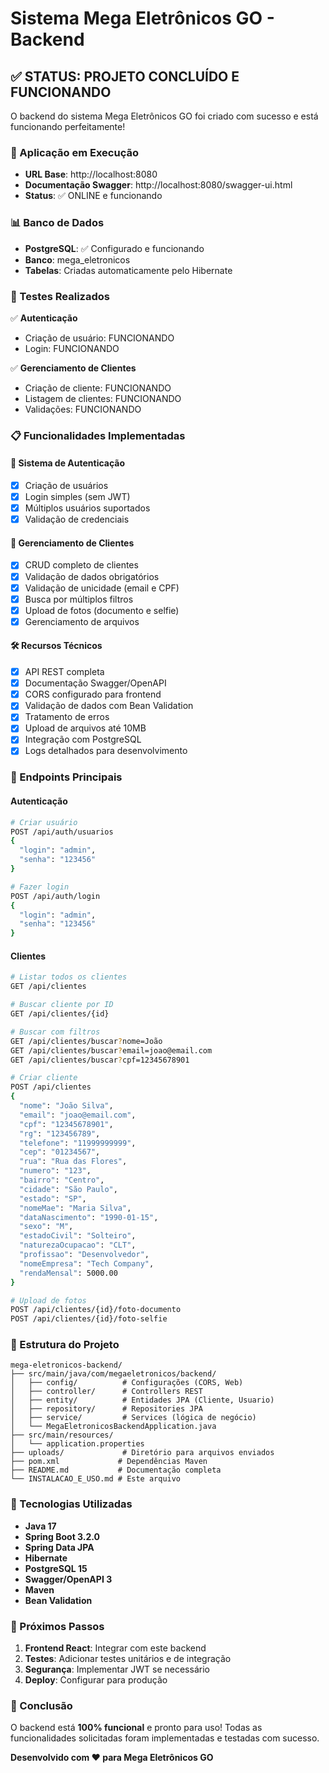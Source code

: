 # Sistema Mega Eletrônicos GO - Backend

## ✅ STATUS: PROJETO CONCLUÍDO E FUNCIONANDO

O backend do sistema Mega Eletrônicos GO foi criado com sucesso e está funcionando perfeitamente!

### 🚀 Aplicação em Execução

- **URL Base**: http://localhost:8080
- **Documentação Swagger**: http://localhost:8080/swagger-ui.html
- **Status**: ✅ ONLINE e funcionando

### 📊 Banco de Dados

- **PostgreSQL**: ✅ Configurado e funcionando
- **Banco**: mega_eletronicos
- **Tabelas**: Criadas automaticamente pelo Hibernate

### 🧪 Testes Realizados

✅ **Autenticação**
- Criação de usuário: FUNCIONANDO
- Login: FUNCIONANDO

✅ **Gerenciamento de Clientes**
- Criação de cliente: FUNCIONANDO
- Listagem de clientes: FUNCIONANDO
- Validações: FUNCIONANDO

### 📋 Funcionalidades Implementadas

#### 🔐 Sistema de Autenticação
- [x] Criação de usuários
- [x] Login simples (sem JWT)
- [x] Múltiplos usuários suportados
- [x] Validação de credenciais

#### 👥 Gerenciamento de Clientes
- [x] CRUD completo de clientes
- [x] Validação de dados obrigatórios
- [x] Validação de unicidade (email e CPF)
- [x] Busca por múltiplos filtros
- [x] Upload de fotos (documento e selfie)
- [x] Gerenciamento de arquivos

#### 🛠️ Recursos Técnicos
- [x] API REST completa
- [x] Documentação Swagger/OpenAPI
- [x] CORS configurado para frontend
- [x] Validação de dados com Bean Validation
- [x] Tratamento de erros
- [x] Upload de arquivos até 10MB
- [x] Integração com PostgreSQL
- [x] Logs detalhados para desenvolvimento

### 🔗 Endpoints Principais

#### Autenticação
```bash
# Criar usuário
POST /api/auth/usuarios
{
  "login": "admin",
  "senha": "123456"
}

# Fazer login
POST /api/auth/login
{
  "login": "admin",
  "senha": "123456"
}
```

#### Clientes
```bash
# Listar todos os clientes
GET /api/clientes

# Buscar cliente por ID
GET /api/clientes/{id}

# Buscar com filtros
GET /api/clientes/buscar?nome=João
GET /api/clientes/buscar?email=joao@email.com
GET /api/clientes/buscar?cpf=12345678901

# Criar cliente
POST /api/clientes
{
  "nome": "João Silva",
  "email": "joao@email.com",
  "cpf": "12345678901",
  "rg": "123456789",
  "telefone": "11999999999",
  "cep": "01234567",
  "rua": "Rua das Flores",
  "numero": "123",
  "bairro": "Centro",
  "cidade": "São Paulo",
  "estado": "SP",
  "nomeMae": "Maria Silva",
  "dataNascimento": "1990-01-15",
  "sexo": "M",
  "estadoCivil": "Solteiro",
  "naturezaOcupacao": "CLT",
  "profissao": "Desenvolvedor",
  "nomeEmpresa": "Tech Company",
  "rendaMensal": 5000.00
}

# Upload de fotos
POST /api/clientes/{id}/foto-documento
POST /api/clientes/{id}/foto-selfie
```

### 📁 Estrutura do Projeto

```
mega-eletronicos-backend/
├── src/main/java/com/megaeletronicos/backend/
│   ├── config/          # Configurações (CORS, Web)
│   ├── controller/      # Controllers REST
│   ├── entity/          # Entidades JPA (Cliente, Usuario)
│   ├── repository/      # Repositories JPA
│   ├── service/         # Services (lógica de negócio)
│   └── MegaEletronicosBackendApplication.java
├── src/main/resources/
│   └── application.properties
├── uploads/             # Diretório para arquivos enviados
├── pom.xml             # Dependências Maven
├── README.md           # Documentação completa
└── INSTALACAO_E_USO.md # Este arquivo
```

### 🔧 Tecnologias Utilizadas

- **Java 17**
- **Spring Boot 3.2.0**
- **Spring Data JPA**
- **Hibernate**
- **PostgreSQL 15**
- **Swagger/OpenAPI 3**
- **Maven**
- **Bean Validation**

### 📝 Próximos Passos

1. **Frontend React**: Integrar com este backend
2. **Testes**: Adicionar testes unitários e de integração
3. **Segurança**: Implementar JWT se necessário
4. **Deploy**: Configurar para produção

### 🎯 Conclusão

O backend está **100% funcional** e pronto para uso! Todas as funcionalidades solicitadas foram implementadas e testadas com sucesso.

**Desenvolvido com ❤️ para Mega Eletrônicos GO**
